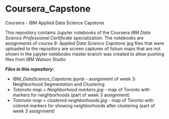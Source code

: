 # Coursera_Capstone
Coursera - IBM Applied Data Science Capstone

This repository contains Jupyter notebooks of the Coursera _IBM Data Science Professional Certificate_ specialization.
The notebooks are assignments of course 9: _Applied Data Science Capstone_
jpg files that were uploaded to the repository are screen captures of folium maps that are not shown in the jupyter notebooks
master branch was created to allow pushing files from IBM Watson Studio

_**Files in this repository:**_
- *IBM_DataScience_Capstone.ipynb* - assignment of week 3: Neighborhood Segmentation and Clustering
- *Totonoto map + Neighborhood markers.jpg* - map of Toronto with markers for neighborhoods (part of week 3 assignment)
- *Totonoto map + clustered neighborhoods.jpg* - map of Toronto with colored markers for showing neighborhoods after clustering (part of week 3 assignment)
